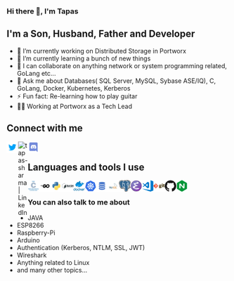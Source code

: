 ### Hi there 👋, I'm Tapas

## I'm a Son, Husband, Father and Developer
- 🔭 I’m currently working on Distributed Storage in Portworx
- 🌱 I’m currently learning a bunch of new things
- 👯 I can collaborate on anything network or system programming related, GoLang etc...
- 💬 Ask me about Databases( SQL Server, MySQL, Sybase ASE/IQ), C, GoLang, Docker, Kubernetes, Kerberos
- ⚡ Fun fact: Re-learning how to play guitar
- :guardsman: Working at Portworx as a Tech Lead

## Connect with me

[<img align="left" alt="tapas-sharma | Twitter" width="26px" src="https://raw.githubusercontent.com/github/explore/master/topics/twitter/twitter.png" />][twitter]
[<img align="left" alt="tapas-sharma | LinkedIn" width="22px" src="https://cdn.jsdelivr.net/npm/simple-icons@v3/icons/linkedin.svg" />][linkedin]
[<img align="left" alt="tapas-sharma | Twitter" width="26px" src="https://raw.githubusercontent.com/github/explore/master/topics/discord/discord.png"/>][discord]
<br />

## Languages and tools I use
[<img align="left" alt="" width="26px" src="https://raw.githubusercontent.com/github/explore/master/topics/c/c.png"/>][github]
[<img align="left" alt="" width="26px" src="https://raw.githubusercontent.com/github/explore/master/topics/go/go.png"/>][github]
[<img align="left" alt="" width="26px" src="https://raw.githubusercontent.com/github/explore/master/topics/python/python.png"/>][github]
[<img align="left" alt="" width="26px" src="https://raw.githubusercontent.com/github/explore/master/topics/bash/bash.png"/>][github]
[<img align="left" alt="" width="26px" src="https://raw.githubusercontent.com/github/explore/master/topics/docker/docker.png"/>][github]
[<img align="left" alt="" width="26px" src="https://raw.githubusercontent.com/github/explore/master/topics/kubernetes/kubernetes.png"/>][github]
[<img align="left" alt="SQL" width="26px" src="https://raw.githubusercontent.com/github/explore/80688e429a7d4ef2fca1e82350fe8e3517d3494d/topics/sql/sql.png" />][github]
[<img align="left" alt="MySQL" width="26px" src="https://raw.githubusercontent.com/github/explore/80688e429a7d4ef2fca1e82350fe8e3517d3494d/topics/mysql/mysql.png" />][github]
[<img align="left" alt="" width="26px" src="https://raw.githubusercontent.com/github/explore/master/topics/postgresql/postgresql.png"/>][github]
[<img align="left" alt="" width="26px" src="https://raw.githubusercontent.com/github/explore/master/topics/emacs/emacs.png"/>][github]
[<img align="left" alt="Visual Studio Code" width="26px" src="https://raw.githubusercontent.com/github/explore/80688e429a7d4ef2fca1e82350fe8e3517d3494d/topics/visual-studio-code/visual-studio-code.png" />][github]
[<img align="left" alt="Git" width="26px" src="https://raw.githubusercontent.com/github/explore/80688e429a7d4ef2fca1e82350fe8e3517d3494d/topics/git/git.png" />][github]
[<img align="left" alt="GitHub" width="26px" src="https://raw.githubusercontent.com/github/explore/78df643247d429f6cc873026c0622819ad797942/topics/github/github.png" />][github]
[<img align="left" alt="" width="26px" src="https://raw.githubusercontent.com/github/explore/master/topics/nginx/nginx.png"/>][github]
<br/>
### You can also talk to me about
- JAVA
- ESP8266
- Raspberry-Pi
- Arduino
- Authentication (Kerberos, NTLM, SSL, JWT)
- Wireshark
- Anything related to Linux
- and many other topics...
<!--
**tapas-sharma/tapas-sharma** is a ✨ _special_ ✨ repository because its `README.md` (this file) appears on your GitHub profile.

Here are some ideas to get you started:

- 🔭 I’m currently working on ...
- 🌱 I’m currently learning ...
- 👯 I’m looking to collaborate on ...
- 🤔 I’m looking for help with ...
- 💬 Ask me about ...
- 📫 How to reach me: ...
- 😄 Pronouns: ...
- ⚡ Fun fact: ...
-->
[twitter]: https://twitter.com/tapasSharma
[linkedin]: https://www.linkedin.com/in/sharmatapas
[github]: https://github.com/tapas-sharma
[discord]: https://discord.gg/nJUkMcR
